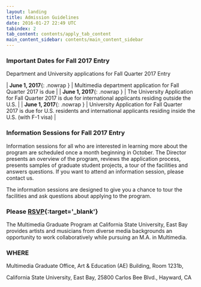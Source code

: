 ```yaml
---
layout: landing
title: Admission Guidelines
date: 2016-01-27 22:49 UTC
tabindex: 2
tab_content: contents/apply_tab_content
main_content_sidebar: contents/main_content_sidebar
---
```

### Important Dates for Fall 2017 Entry

Department and University applications for Fall Quarter 2017 Entry

| **June 1, 2017**{: .nowrap } | Multimedia department application for Fall Quarter 2017 is due |
| **June 1, 2017**{: .nowrap } | The University Application for Fall Quarter 2017 is due for international applicants residing outside the U.S. |
| **June 1, 2017**{: .nowrap } | University Application for Fall Quarter 2017 is due for U.S. residents and international applicants residing inside the U.S. (with F-1 visa) |

### Information Sessions for Fall 2017 Entry

Information sessions for all who are interested in learning more about the program are scheduled once a month beginning in October. The Director presents an overview of the program, reviews the application process, presents samples of graduate student projects, a tour of the facilities and answers questions. If you want to attend an information session, please contact us.


The information sessions are designed to give you a chance to tour the facilities and ask questions about applying to the program.
### Please [RSVP](https://www.eventbrite.com/e/multimedia-graduate-program-info-session-tickets-20479142667){:target='_blank'}


The Multimedia Graduate Program at California State University, East Bay provides artists and musicians from diverse media backgrounds an opportunity to work collaboratively while pursuing an M.A. in Multimedia.


### WHERE
Multimedia Graduate Office, Art & Education (AE) Building, Room 1231b,

California State University, East Bay, 25800 Carlos Bee Blvd., Hayward, CA
